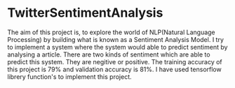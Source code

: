 # TwitterSentimentAnalysis
The aim of this project is, to explore the world of NLP(Natural Language Processing) by building what is known as a Sentiment Analysis Model.
I try to implement a system where the system would able to predict sentiment by analysing a article. There are two kinds of sentiment which are able to predict this system. They are negitive or positive. The training accuracy of this project is 79% and validation accuracy is 81%. I have used tensorflow librery function's to implement this project.
